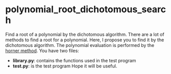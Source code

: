 # polynomial_root_dichotomous_search
Find a root of a polynomial by the dichotomous algorithm.
There are a lot of methods to find a root for a polynomial. Here, I propose you to find it by the dichotomous algorithm.
The polynomial evaluation is performed by the [horner method](https://en.wikipedia.org/wiki/Horner%27s_method).
You have two files:
- **library.py**: contains the functions used in the test program
- **test.py**: is the test program
Hope it will be useful.
